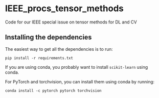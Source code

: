 # IEEE_procs_tensor_methods
Code for our IEEE special issue on tensor methods for DL and CV

## Installing the dependencies
The easiest way to get all the dependencies is to run:
```
pip install -r requirements.txt
```

If you are using conda, you probably want to install `scikit-learn` using conda. 

For PyTorch and torchvision, you can install them using conda by running:
```
conda install -c pytorch pytorch torchvision
```
